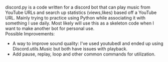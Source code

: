 discord.py is a code written for a discord bot that can play music from YouTube URLs and search up statistics (views,likes) based off a YouTube URL. Mainly trying to practice using Python while associating it with something I use daily. 
Most likely will use this as a skeleton code when I want to make another bot for personal use.  
Possible Improvements:
- A way to improve sound quality: I've used youtubedl and ended up using Discord.utils.Music but both have issues with playback.
- Add pause, replay, loop and other common commands for utilization.
